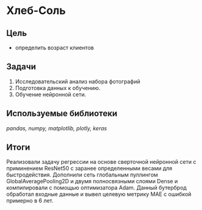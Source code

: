 # Хлеб-Соль

## Цель
- определить возраст клиентов

## Задачи 
1. Исследовательский анализ набора фотографий
2. Подготовка данных к обучению.
3. Обучение нейронной сети.

## Используемые библиотеки
*pandas, numpy, matplotlib, plotly, keras*

## Итоги
Реализовали задачу регрессии на основе сверточной нейронной сети с приминением ResNet50 с заранее определенными весами для быстродействия. Дополнили сеть глобальным пуллингом GlobalAveragePooling2D и двумя полносвязными слоями Dense и компилировали с помощью оптимизатора Adam. Данный бутерброд обработал входные данные и вывел целевую метрику MAE с ошибкой примерно в 6 лет.
